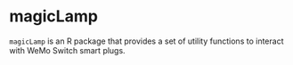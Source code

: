# magicLamp

`magicLamp` is an R package that provides a set of utility functions to interact 
with WeMo Switch smart plugs. 

